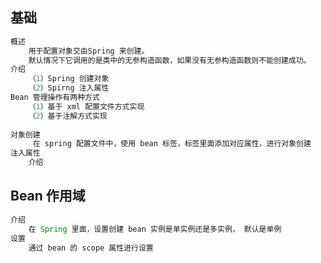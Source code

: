 ## 基础

```java
概述
    用于配置对象交由Spring 来创建。
	默认情况下它调用的是类中的无参构造函数，如果没有无参构造函数则不能创建成功。
介绍
    （1）Spring 创建对象
	（2）Spirng 注入属性
Bean 管理操作有两种方式
    （1）基于 xml 配置文件方式实现
	（2）基于注解方式实现
    
对象创建
	 在 spring 配置文件中，使用 bean 标签，标签里面添加对应属性，进行对象创建
注入属性
    介绍


```





## Bean 作用域

```java
介绍
    在 Spring 里面，设置创建 bean 实例是单实例还是多实例， 默认是单例
设置
    通过 bean 的 scope 属性进行设置
```





